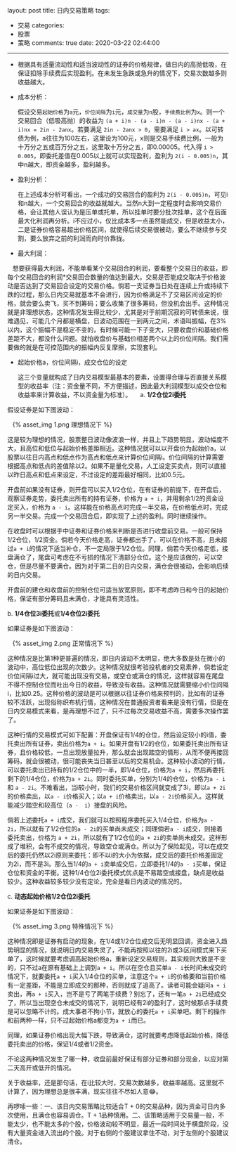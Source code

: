 layout: post
title: 日内交易策略
tags:
  - 交易
categories:
  - 股票
  - 策略
comments: true
date: 2020-03-22 02:44:00
---
* 根据具有适量流动性和适当波动性的证券的价格规律，做日内的高抛低吸，在保证扣除手续费后实现盈利。在未发生急跌或急升的情况下，交易次数越多则收益越大。
* 成本分析：

    假设交易`起始价格`为`a`元，`价位间隔`为`i`元，`成交量`为`n`股，`手续费比例`为`x`。则一个交易回合（低吸高抛）的收益为 `(a + i)n - (a - i)n - (a - i)nx - (a + i)nx = 2in - 2anx`。若要满足 `2in - 2anx > 0`，需要满足 `i > ax`。以可转债为例，a往往为100左右，这里设为100元，x则是交易手续费比例，一般为十万分之五或百万分之五，这里取十万分之五，即0.00005。代入得 `i > 0.005`，即委托差值在0.005以上就可以实现盈利，盈利为 `2(i - 0.005)n`，其中n越大，即资金越多，盈利越多。
* 盈利分析：
    
    在上述成本分析可看出，一个成功的交易回合的盈利为 `2(i - 0.005)n`，可见i和n越大，一个交易回合的收益就越大。当然n大到一定程度时会影响交易价格，会让其他人误认为是压单或托单，所以挂单时要分批次挂单，这个在后面最大化利润再分析。i不应过小，仅比成本多一点虽然能成交，但是收益太小，二是证券价格容易超出价格区间，就使得后续交易很被动，要么不继续参与交割，要么放弃之前的利润而向时价靠拢。
* 最大利润：

    想要获得最大利润，不能单看某个交易回合的利润，要看整个交易日的收益，即每个交易回合的利润*交易回合数量的值达到最大。交易是否能成交取决于价格波动是否达到了交易回合设定的交易价格。倘若一支证券当日处在连续上升或持续下跌的过程，那么日内交易就基本不会进行，因为价格满足不了交易区间设定的价格，就会要么卖飞，买不到筹码；要么收集了很多筹码，但没机会出手。这种情况就是非理想状态，这种情况发生得比较少，尤其是对于前期沉寂的可转债来说，很难遇见，可能几个月都是横盘，日波动范围在一到两元之间，术语叫振幅，在3%以内，这个振幅不是稳定不变的，有时候可能一下子变大，只要收盘价和基础价格差距不大，都没什么问题。就怕收盘价与基础价相差两个以上的价位间隔。我们需要做的就是在可控范围内的振幅内反复摩擦，实现套利。

* 起始价格a，价位间隔i，成交仓位的设定

    这三个变量就构成了日内交易模型最基本的要素，设置得合理与否直接关系模型的收益率（注：资金量不同，不方便描述，因此最大利润模型以成交仓位和收益率来计算收益，不以资金量为标准）。
    
a. **1/2仓位2i委托**
    
假设证券是如下图波动：

    {% asset_img 1.png 理想情况下 %}

这是较为理想的情况，股票整日波动像波浪一样，并且上下趋势明显，波动幅度不大，且高位和低位与起始价格差距相近。这种情况就可以以开盘价为起始价a，以股票以往日内高点和低点作为高点和低点来计算价位间隔i。价位间隔的计算需要根据高点和低点的差值除以2。如果不是量化交易，人工设定买卖点，则可以直接以昨日高点和低点来设定，不过设定的差距最好相同，比如0.5元。
    
开盘前如果没有证券，则开盘可以买入1/2仓位，在有证券的前提下，在开盘后，观察证券走势，委托卖出所有的持有证券，价格为 `a + i`，并用剩余1/2的资金设定买入，价格为 `a - i`。这样能在价格高点时完成一半交易，在价格低点时，完成另一半交易。完成一个交易回合后，即实现了上述的盈利。同时继续操作。
    
在收盘时可以根据手中证券和证券价格来判断是否进行收盘前交易。一般可保持1/2仓位，1/2资金。倘若今天价格走高，证券都出手了，可以在价格不高，且未超过`a + i`的情况下适当补仓，不一定局限于1/2仓位。同理，倘若今天价格走低，接盘满仓了，尾盘可考虑在不亏损的情况下清部分仓位。这个是应该做的，可以空仓，但是尽量不要满仓。因为对于第二日的日内交易，满仓会很被动，会影响后续的日内交易。
    
开盘前的建仓和收盘前的控制仓位可适当放宽原则，即不考虑昨日和今日的起始价格，保证有部分筹码且未满仓，才能具有灵活性。

b. **1/4仓位3i委托**或**1/4仓位2i委托**
    
如果证券是如下图波动：

    {% asset_img 2.png 正常情况下 %}
    
这种情况是比第1种更普遍的情况，即日内波动不太明显，绝大多数是处在微小的波动中，高位低位出现的次数少。这种情况就很考验投机者的交易素养，倘若设定价位间隔i过大，就可能出现没有交易，或空仓或满仓的情况，这样就容易在尾盘不得不控制仓位而吐出今日的收益，导致没有收益。这种情况就需要缩小价位间隔i，比如0.25。这种价格的波动是可以根据以往证券价格来预判的，比如有的证券较不活跃，出现俗称织布机行情，这种情况在普通投资者看来是没有行情，但是在日内交易模式来看，是再理想不过了，只不过每次交易收益不高，需要多次操作罢了。
    
这种行情的交易模式可如下配置：开盘保证有1/4的仓位，然后设定较小的i值，委托卖出所有证券，卖出价格为`a + i`。如果开盘有1/2的仓位，如果委托卖出所有证券，且价格较低，一旦出现放量拉升，那么就会出现踏空的情形，从而不便再接回筹码，就会很被动，很可能丧失当日甚至以后的交易机会。这种较小波动的行情，可以委托卖出已持有的1/2仓位中的一半，即1/4仓位，价格为`a + i`，然后再委托剩下的1/4仓位，价格为`a + 2i`。同时委托买单，分别为1/4的仓位，价格为`a - i`和 `a - 2i`。不难看出，当i较小时，我们的交易价格区间就变成了3i，即以`a + 2i`的价格卖出，以`a - i`价格买入；以`a + i`价格卖出，以`a - 2i`价格买入。这样就能减少踏空和较高位（`a -  i`）接盘的风险。

倘若上述委托`a + i`成交，我们就可以按照程序委托买入1/4仓位，价格为`a - 2i`，所以就有了1/2仓位的`a - 2i`的买单尚未成交；同理倘若`a - i`成交，则接着委托卖出，价格为 `a + 2i`，所以就有了1/2仓位的`a + 2i`的卖单尚未成交。这样形成了堆积，会有不成交的情况，导致空仓或满仓。所以为了保险起见，可以在成交后的委托仍然以2i原则来委托：即不以i的大小为依据，成交后的委托价格差固定为2i，而不是3i。那么当1/4的`a + i`卖单成交后，立即委托1/4的`a - i`买单，保证仓位和资金的平衡。这种1/4仓位2i委托模式优点是不易踏空或接盘，缺点是收益较少。这种收益较多较少没有定论，完全是看日内波动的情况的。
    
c. **动态起始价格1/2仓位2i委托**
    
如果证券是如下图波动：

    {% asset_img 3.png 特殊情况下 %}

这种情况即是证券有启动的现象，在1/4或1/2仓位成交后无明显回调，资金进入趋势明显的情况，就说明日内交易失灵了，不能再按照以往的2i或3i区间模式来下买单了，这时候就要考虑调高起始价格a，重新设定交易规则，其实规则大致是不变的，只不过a在原有基础上上调到`a + i`。所以在空仓且买单`a - i`长时间未成交的情况下，就要委托`a + i`买入1/4仓位的买单，注意这个`a + i`的价格要和当前价格有一定差距，不能是立即成交的那种，否则就成了追高了。读者可能会疑问`a + i`卖出，再`a + i`买入，岂不是亏了两笔手续费？别忘了，还有一笔`a + 2i`已经成交了，所以当出现空仓未成交的情况下，说明已经有2i的盈利了，这时候那点手续费是可以忽略不计的。成大事者不拘小节，就放心的委托`a + i`买单吧。剩下的操作和前两种一样，只不过起始价格a都变为`a + i`而已。
    
同理，如果证券价格出现大幅下跌，导致满仓，这时就要考虑降低起始价格，降低委托卖出的价格，保证1/4或者1/2资金。
    
不论这两种情况发生了哪一种，收盘前最好保证有部分证券和部分现金，以应对第二天高开或低开的情况。
    
关于收益率，还是那句话，在i比较大时，交易次数越多，收益率越高。这里就不计算了，因为理想总是很丰满，现实往往不尽如人意:joy:。

再啰嗦一些：一、该日内交易策略比较适合T + 0的交易品种，因为资金可日内多次使用，且满仓也容易调仓。T + 1品种慎用。二、该策略适用于交易量一般，不能太少，也不能太多的个股，价格波动较不明显，最近一段时间处于横盘阶段，没有大量资金进入流出的个股。对于右侧的个股建议拿住不动，对于左侧的个股建议清仓。